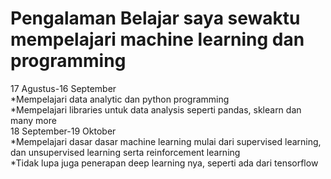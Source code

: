 # Pengalaman Belajar saya sewaktu mempelajari machine learning dan programming
17 Agustus-16 September<br>
*Mempelajari data analytic dan python programming<br>
*Mempelajari libraries untuk data analysis seperti pandas, sklearn dan many more<br>
18 September-19 Oktober<br>
*Mempelajari dasar dasar machine learning mulai dari supervised learning, dan unsupervised learning serta reinforcement learning<br>
*Tidak lupa juga penerapan deep learning nya, seperti ada dari tensorflow<br>
